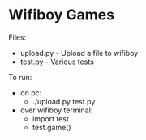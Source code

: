 # Wifiboy Games

Files:
   * upload.py - Upload a file to wifiboy
   * test.py - Various tests

To run:
   * on pc:
      *  ./upload.py test.py
   * over wifiboy terminal:
      * import test
      * test.game()
